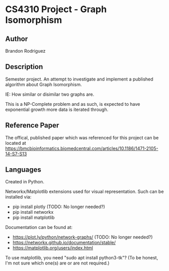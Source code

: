 
# CS4310 Project - Graph Isomorphism


## Author
Brandon Rodriguez


## Description
Semester project. An attempt to investigate and implement a published algorithm about Graph Isomorphism.

IE: How similar or disimilar two graphs are.

This is a NP-Complete problem and as such, is expected to have exponential growth more data is iterated through.


## Reference Paper
The offical, published paper which was referenced for this project can be located at
https://bmcbioinformatics.biomedcentral.com/articles/10.1186/1471-2105-14-S7-S13

## Languages
Created in Python.

Networkx/Matplotlib extensions used for visual representation.
Such can be installed via:
* pip install plotly   (TODO: No longer needed?)
* pip install networkx
* pip install matplotlib

Documentation can be found at:
* https://plot.ly/python/network-graphs/   (TODO: No longer needed?)
* https://networkx.github.io/documentation/stable/
* https://matplotlib.org/users/index.html

To use matplotlib, you need "sudo apt install python3-tk"?
(To be honest, I'm not sure which one(s) are or are not required.)
